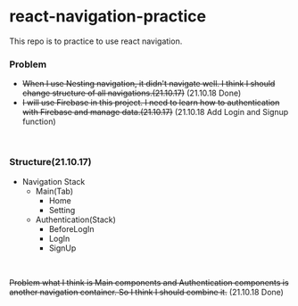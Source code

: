# react-navigation-practice
This repo is to practice to use react navigation.

### Problem
- ~~When I use Nesting navigation, it didn't navigate well. I think I should change structure of all navigations.(21.10.17)~~ (21.10.18 Done)
- ~~I will use Firebase in this project. I need to learn how to authentication with Firebase and manage data.(21.10.17)~~ (21.10.18 Add Login and Signup function)

<br>

### Structure(21.10.17)
- Navigation Stack
  - Main(Tab)
    - Home
    - Setting
  - Authentication(Stack)
    - BeforeLogIn
    - LogIn
    - SignUp
<br>

~~Problem what I think is Main components and Authentication components is another navigation container. So I think I should combine it.~~ (21.10.18 Done)
